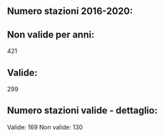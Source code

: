 
## Numero stazioni 2016-2020: 

## Non valide per anni:
 421 


## Valide:
 299 

## Numero stazioni valide - dettaglio: 
Valide: 169 
Non valide: 130 
